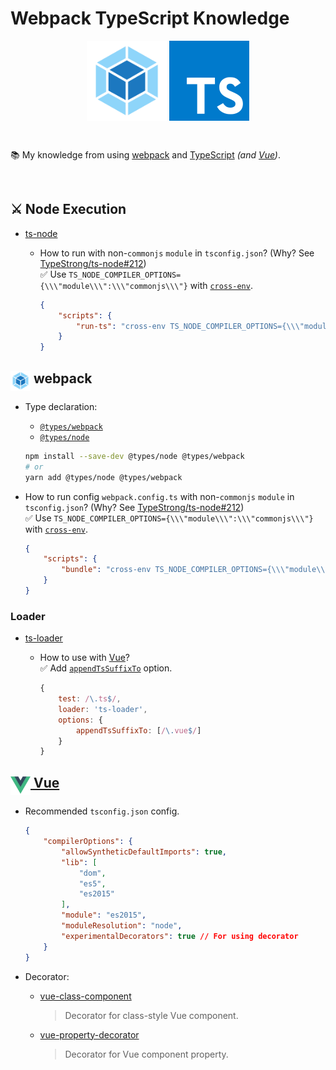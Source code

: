 # Webpack TypeScript Knowledge

<p align="center">
	<img src="./images/webpack.png" alt="Vue" height="128" style="vertical-align: bottom;">
	<img src="./images/ts.png" alt="Vue" height="128" style="vertical-align: bottom;">
</p>
<br>

📚 My knowledge from using [webpack](https://webpack.js.org/) and [TypeScript](https://www.typescriptlang.org/) _(and [Vue](https://vuejs.org/))_. 

<br>

## ⚔️ Node Execution

- [ts-node](https://github.com/TypeStrong/ts-node)
  - How to run with non-`commonjs` `module` in `tsconfig.json`? (Why? See [TypeStrong/ts-node#212](https://github.com/TypeStrong/ts-node/issues/212))  
    ✅ Use `TS_NODE_COMPILER_OPTIONS={\\\"module\\\":\\\"commonjs\\\"}` with [`cross-env`](https://github.com/kentcdodds/cross-env).

    ```json
	{
		"scripts": {
			"run-ts": "cross-env TS_NODE_COMPILER_OPTIONS={\\\"module\\\":\\\"commonjs\\\"} script.ts"
		}
	}
    ```

## <img src="./images/webpack.png" alt="Vue" height="32" align="top"> webpack

- Type declaration:
  - [`@types/webpack`](https://npm.im/@types/webpack)
  - [`@types/node`](https://npm.im/@types/node)

  ```bash
  npm install --save-dev @types/node @types/webpack
  # or
  yarn add @types/node @types/webpack
  ```
- How to run config `webpack.config.ts` with non-`commonjs` `module` in `tsconfig.json`? (Why? See [TypeStrong/ts-node#212](https://github.com/TypeStrong/ts-node/issues/212))  
  ✅ Use `TS_NODE_COMPILER_OPTIONS={\\\"module\\\":\\\"commonjs\\\"}` with [`cross-env`](https://github.com/kentcdodds/cross-env).

  ```json
  {
	  "scripts": {
		  "bundle": "cross-env TS_NODE_COMPILER_OPTIONS={\\\"module\\\":\\\"commonjs\\\"} webpack"
	  }
  }
  ```

### Loader

- [ts-loader](https://github.com/TypeStrong/ts-loader)
  - How to use with [Vue](https://vuejs.org/)?  
    ✅ Add [`appendTsSuffixTo`](https://github.com/TypeStrong/ts-loader#appendtssuffixto-regexp-default) option.

    ```javascript
	{
		test: /\.ts$/,
		loader: 'ts-loader',
		options: {
			appendTsSuffixTo: [/\.vue$/]
		}
	}
    ```

## [<img src="./images/vue.png" alt="Vue" height="32" align="top"> Vue](https://vuejs.org/)

- Recommended `tsconfig.json` config.

  ```json
  {
	  "compilerOptions": {
		  "allowSyntheticDefaultImports": true,
		  "lib": [
			  "dom",
			  "es5",
			  "es2015"
		  ],
		  "module": "es2015",
		  "moduleResolution": "node",
		  "experimentalDecorators": true // For using decorator
	  }
  }
  ```

- Decorator:
  - [vue-class-component](https://github.com/vuejs/vue-class-component)  
    > Decorator for class-style Vue component.
  - [vue-property-decorator](https://github.com/kaorun343/vue-property-decorator)  
    > Decorator for Vue component property.
